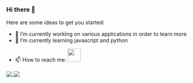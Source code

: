 ### Hi there 👋

<!--
**Ionuut08/Ionuut08** is a ✨ _special_ ✨ repository because its `README.md` (this file) appears on your GitHub profile.
-->



<p>
Here are some ideas to get you started:

- 🔭 I’m currently working on various applications in order to learn more
- 🌱 I’m currently learning javascript and python
<!-- - 👯 I’m looking to collaborate on ... -->
<!-- - 🤔 I’m looking for help with ... -->
<!-- - 💬 Ask me about ... -->
- 📫 How to reach me: <a href="https://www.linkedin.com/in/ionu%C8%9B-feraru-a9b540164/">
  <img src = "https://upload.wikimedia.org/wikipedia/commons/thumb/c/ca/LinkedIn_logo_initials.png/768px-LinkedIn_logo_initials.png" width = "auto" height = "35px" />
</a>
<!-- - 😄 Pronouns: ... -->
<!-- - ⚡ Fun fact: -->
</p>

<a href="https://github.com/Ionuut08/github-readme-stats">
  <img align="center" src="https://github-readme-stats.vercel.app/api?username=Ionuut08&show_icons=true&theme=radical&count_private=true" />
</a>

<a href="https://github.com/Ionuut08?tab=repositories">
    <img src="https://github-readme-stats.vercel.app/api/top-langs/?username=Ionuut08&langs_count=10&theme=dracula&layout=compact&card_width=270" align="center" />
</a>
